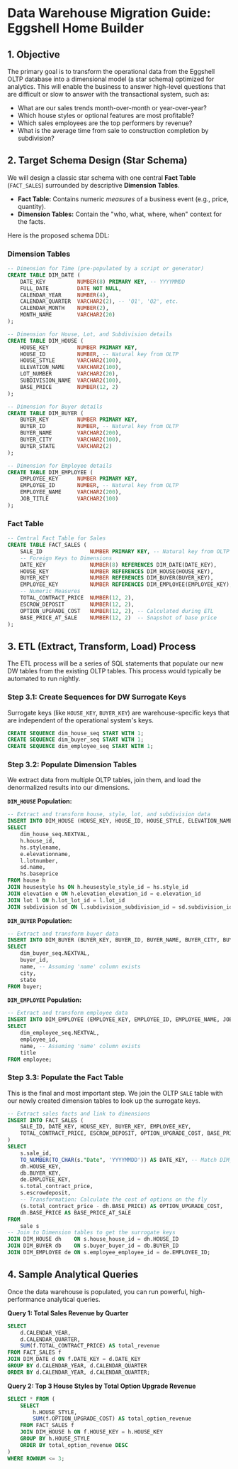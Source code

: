 # Data Warehouse Migration Guide: Eggshell Home Builder

## 1. Objective

The primary goal is to transform the operational data from the Eggshell OLTP database into a dimensional model (a star schema) optimized for analytics. This will enable the business to answer high-level questions that are difficult or slow to answer with the transactional system, such as:

*   What are our sales trends month-over-month or year-over-year?
*   Which house styles or optional features are most profitable?
*   Which sales employees are the top performers by revenue?
*   What is the average time from sale to construction completion by subdivision?

## 2. Target Schema Design (Star Schema)

We will design a classic star schema with one central **Fact Table** (`FACT_SALES`) surrounded by descriptive **Dimension Tables**.

*   **Fact Table:** Contains numeric *measures* of a business event (e.g., price, quantity).
*   **Dimension Tables:** Contain the "who, what, where, when" context for the facts.

Here is the proposed schema DDL:

### Dimension Tables

```sql
-- Dimension for Time (pre-populated by a script or generator)
CREATE TABLE DIM_DATE (
    DATE_KEY          NUMBER(8) PRIMARY KEY, -- YYYYMMDD
    FULL_DATE         DATE NOT NULL,
    CALENDAR_YEAR     NUMBER(4),
    CALENDAR_QUARTER  VARCHAR2(2), -- 'Q1', 'Q2', etc.
    CALENDAR_MONTH    NUMBER(2),
    MONTH_NAME        VARCHAR2(20)
);

-- Dimension for House, Lot, and Subdivision details
CREATE TABLE DIM_HOUSE (
    HOUSE_KEY         NUMBER PRIMARY KEY,
    HOUSE_ID          NUMBER, -- Natural key from OLTP
    HOUSE_STYLE       VARCHAR2(100),
    ELEVATION_NAME    VARCHAR2(100),
    LOT_NUMBER        VARCHAR2(20),
    SUBDIVISION_NAME  VARCHAR2(100),
    BASE_PRICE        NUMBER(12, 2)
);

-- Dimension for Buyer details
CREATE TABLE DIM_BUYER (
    BUYER_KEY         NUMBER PRIMARY KEY,
    BUYER_ID          NUMBER, -- Natural key from OLTP
    BUYER_NAME        VARCHAR2(200),
    BUYER_CITY        VARCHAR2(100),
    BUYER_STATE       VARCHAR2(2)
);

-- Dimension for Employee details
CREATE TABLE DIM_EMPLOYEE (
    EMPLOYEE_KEY      NUMBER PRIMARY KEY,
    EMPLOYEE_ID       NUMBER, -- Natural key from OLTP
    EMPLOYEE_NAME     VARCHAR2(200),
    JOB_TITLE         VARCHAR2(100)
);
```

### Fact Table

```sql
-- Central Fact Table for Sales
CREATE TABLE FACT_SALES (
    SALE_ID               NUMBER PRIMARY KEY, -- Natural key from OLTP
    -- Foreign Keys to Dimensions
    DATE_KEY              NUMBER(8) REFERENCES DIM_DATE(DATE_KEY),
    HOUSE_KEY             NUMBER REFERENCES DIM_HOUSE(HOUSE_KEY),
    BUYER_KEY             NUMBER REFERENCES DIM_BUYER(BUYER_KEY),
    EMPLOYEE_KEY          NUMBER REFERENCES DIM_EMPLOYEE(EMPLOYEE_KEY),
    -- Numeric Measures
    TOTAL_CONTRACT_PRICE  NUMBER(12, 2),
    ESCROW_DEPOSIT        NUMBER(12, 2),
    OPTION_UPGRADE_COST   NUMBER(12, 2), -- Calculated during ETL
    BASE_PRICE_AT_SALE    NUMBER(12, 2)  -- Snapshot of base price
);
```

## 3. ETL (Extract, Transform, Load) Process

The ETL process will be a series of SQL statements that populate our new DW tables from the existing OLTP tables. This process would typically be automated to run nightly.

### Step 3.1: Create Sequences for DW Surrogate Keys

Surrogate keys (like `HOUSE_KEY`, `BUYER_KEY`) are warehouse-specific keys that are independent of the operational system's keys.

```sql
CREATE SEQUENCE dim_house_seq START WITH 1;
CREATE SEQUENCE dim_buyer_seq START WITH 1;
CREATE SEQUENCE dim_employee_seq START WITH 1;
```

### Step 3.2: Populate Dimension Tables

We extract data from multiple OLTP tables, join them, and load the denormalized results into our dimensions.

**`DIM_HOUSE` Population:**
```sql
-- Extract and transform house, style, lot, and subdivision data
INSERT INTO DIM_HOUSE (HOUSE_KEY, HOUSE_ID, HOUSE_STYLE, ELEVATION_NAME, LOT_NUMBER, SUBDIVISION_NAME, BASE_PRICE)
SELECT
    dim_house_seq.NEXTVAL,
    h.house_id,
    hs.stylename,
    e.elevationname,
    l.lotnumber,
    sd.name,
    hs.baseprice
FROM house h
JOIN housestyle hs ON h.housestyle_style_id = hs.style_id
JOIN elevation e ON h.elevation_elevation_id = e.elevation_id
JOIN lot l ON h.lot_lot_id = l.lot_id
JOIN subdivision sd ON l.subdivision_subdivision_id = sd.subdivision_id;
```

**`DIM_BUYER` Population:**
```sql
-- Extract and transform buyer data
INSERT INTO DIM_BUYER (BUYER_KEY, BUYER_ID, BUYER_NAME, BUYER_CITY, BUYER_STATE)
SELECT
    dim_buyer_seq.NEXTVAL,
    buyer_id,
    name, -- Assuming 'name' column exists
    city,
    state
FROM buyer;
```

**`DIM_EMPLOYEE` Population:**
```sql
-- Extract and transform employee data
INSERT INTO DIM_EMPLOYEE (EMPLOYEE_KEY, EMPLOYEE_ID, EMPLOYEE_NAME, JOB_TITLE)
SELECT
    dim_employee_seq.NEXTVAL,
    employee_id,
    name, -- Assuming 'name' column exists
    title
FROM employee;
```

### Step 3.3: Populate the Fact Table

This is the final and most important step. We join the OLTP `SALE` table with our newly created dimension tables to look up the surrogate keys.

```sql
-- Extract sales facts and link to dimensions
INSERT INTO FACT_SALES (
    SALE_ID, DATE_KEY, HOUSE_KEY, BUYER_KEY, EMPLOYEE_KEY,
    TOTAL_CONTRACT_PRICE, ESCROW_DEPOSIT, OPTION_UPGRADE_COST, BASE_PRICE_AT_SALE
)
SELECT
    s.sale_id,
    TO_NUMBER(TO_CHAR(s."Date", 'YYYYMMDD')) AS DATE_KEY, -- Match DIM_DATE key format
    dh.HOUSE_KEY,
    db.BUYER_KEY,
    de.EMPLOYEE_KEY,
    s.total_contract_price,
    s.escrowdeposit,
    -- Transformation: Calculate the cost of options on the fly
    (s.total_contract_price - dh.BASE_PRICE) AS OPTION_UPGRADE_COST,
    dh.BASE_PRICE AS BASE_PRICE_AT_SALE
FROM
    sale s
-- Join to Dimension tables to get the surrogate keys
JOIN DIM_HOUSE dh    ON s.house_house_id = dh.HOUSE_ID
JOIN DIM_BUYER db    ON s.buyer_buyer_id = db.BUYER_ID
JOIN DIM_EMPLOYEE de ON s.employee_employee_id = de.EMPLOYEE_ID;
```

## 4. Sample Analytical Queries

Once the data warehouse is populated, you can run powerful, high-performance analytical queries.

**Query 1: Total Sales Revenue by Quarter**
```sql
SELECT
    d.CALENDAR_YEAR,
    d.CALENDAR_QUARTER,
    SUM(f.TOTAL_CONTRACT_PRICE) AS total_revenue
FROM FACT_SALES f
JOIN DIM_DATE d ON f.DATE_KEY = d.DATE_KEY
GROUP BY d.CALENDAR_YEAR, d.CALENDAR_QUARTER
ORDER BY d.CALENDAR_YEAR, d.CALENDAR_QUARTER;
```

**Query 2: Top 3 House Styles by Total Option Upgrade Revenue**
```sql
SELECT * FROM (
    SELECT
        h.HOUSE_STYLE,
        SUM(f.OPTION_UPGRADE_COST) AS total_option_revenue
    FROM FACT_SALES f
    JOIN DIM_HOUSE h ON f.HOUSE_KEY = h.HOUSE_KEY
    GROUP BY h.HOUSE_STYLE
    ORDER BY total_option_revenue DESC
)
WHERE ROWNUM <= 3;
```